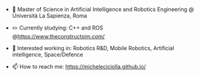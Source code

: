 - 📕 Master of Science in Artificial Intelligence and Robotics Engineering @ Università La Sapienza, Roma

- ✏️ Currently studying: C++ and ROS @https://www.theconstructsim.com/

- 👔 Interested working in: Robotics R&D, Mobile Robotics, Artificial intelligence, Space/Defence

- 📫 How to reach me: https://micheleciciolla.github.io/
